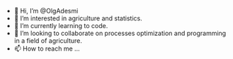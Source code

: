 - 👋 Hi, I’m @OlgAdesmi
- 👀 I’m interested in agriculture and statistics.
- 🌱 I’m currently learning to code.
- 💞️ I’m looking to collaborate on processes optimization and programming in a field of agriculture.
- 📫 How to reach me ...

<!---
OlgAdesmi/OlgAdesmi is a ✨ special ✨ repository because its `README.md` (this file) appears on your GitHub profile.
You can click the Preview link to take a look at your changes.
--->
